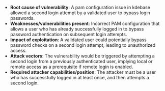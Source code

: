 - **Root cause of vulnerability**: A pam configuration issue in kdebase allowed a second login attempt by a validated user to bypass login passwords.
- **Weaknesses/vulnerabilities present**: Incorrect PAM configuration that allows a user who has already successfully logged in to bypass password authentication on subsequent login attempts.
- **Impact of exploitation**: A validated user could potentially bypass password checks on a second login attempt, leading to unauthorized access.
- **Attack vectors**: The vulnerability would be triggered by attempting a second login from a previously authenticated user, implying local or remote access as a prerequisite if remote login is enabled.
- **Required attacker capabilities/position**: The attacker must be a user who has successfully logged in at least once, and then attempts a second login.
